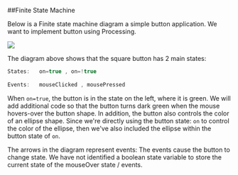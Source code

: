 ##Finite State Machine

Below is a Finite state machine diagram a simple button application.
We want to implement button using Processing.

![](fsm-buttons2.png)

  The diagram above shows that the square button has 2 main states: 
  
```java
States:   on=true , on=!true
    
Events:   mouseClicked , mousePressed
```
 When ``on=true``, the button is in the state on the left, where it is green.  We will add additional code so that the button turns dark green when the mouse hovers-over the button shape.  In addition, the button also controls the color of an ellipse shape.  Since we're directly using the button state: ``on`` to control the color of the ellipse, then we've also included the ellipse within the button state of ``on``.  
 
 The arrows in the diagram represent events:  The events cause the button to change state.  We have not identified a boolean state variable to store the current state of the mouseOver state / events.
 


